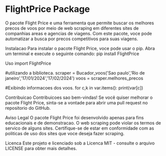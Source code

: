 # FlightPrice Package
O pacote Flight Price e uma ferramenta que permite buscar os melhores precos de voos por meio de web scraping em diferentes sites de companhias areas e agencias de viagens. Com este pacote, voce pode automatizar a busca por precos competitivos para suas viagens.

Instalacao
Para instalar o pacote Flight Price, voce pode usar o pip. Abra um terminal e execute o seguinte comando: pip install  FlightPrice

Uso
import FlightPrice

#utilizando a biblioteca.
scraper = Bucador_voos('Sao paulo','Rio de janeiro','17/01/2024','17/02/2024')
voos = scraper.melhores_precos

#Exibindo informacoes dos voos.
for c,k in var.items():
    print(var[c])


Contribuicao
Contribuicoes sao bem-vindas! Se você quiser melhorar o pacote Flight Price, sinta-se a vontade para abrir uma pull request no repositorio do GitHub.


Aviso Legal
O pacote Flight Price foi desenvolvido apenas para fins educacionais e de demonstracao. O web scraping pode violar os termos de servico de alguns sites. Certifique-se de estar em conformidade com as politicas de uso dos sites que voce deseja fazer scraping.

Licenca
Este projeto e licenciado sob a Licenca MIT - consulte o arquivo LICENSE para obter mais detalhes.